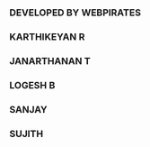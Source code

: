 ### DEVELOPED BY WEBPIRATES
### KARTHIKEYAN R
### JANARTHANAN T
### LOGESH B
### SANJAY
### SUJITH

